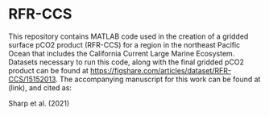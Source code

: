 # RFR-CCS

This repository contains MATLAB code used in the creation of a gridded surface pCO2 product (RFR-CCS) for a region in the northeast Pacific Ocean that includes the California Current Large Marine Ecosystem. Datasets necessary to run this code, along with the final gridded pCO2 product can be found at https://figshare.com/articles/dataset/RFR-CCS/15152013. The accompanying manuscript for this work can be found at (link), and cited as:

Sharp et al. (2021)
